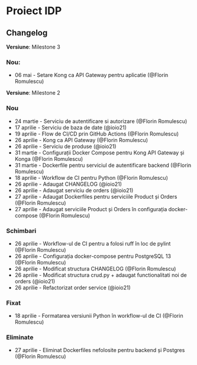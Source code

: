 # Proiect IDP

## Changelog

**Versiune**: Milestone 3

### Nou:
- 06 mai - Setare Kong ca API Gateway pentru aplicatie (@Florin Romulescu)

**Versiune**: Milestone 2

### Nou
- 24 martie - Serviciu de autentificare si autorizare (@Florin Romulescu)
- 17 aprilie - Serviciu de baza de date (@ioio21)
- 19 aprilie - Flow de CI/CD prin GitHub Actions (@Florin Romulescu)
- 26 aprilie - Kong ca API Gateway (@Florin Romulescu)
- 26 aprilie - Serviciu de produse (@ioio21)
- 31 martie - Configurații Docker Compose pentru Kong API Gateway și Konga (@Florin Romulescu)
- 31 martie - Dockerfile pentru serviciul de autentificare backend (@Florin Romulescu)
- 18 aprilie - Workflow de CI pentru Python (@Florin Romulescu)
- 26 aprilie - Adaugat CHANGELOG (@ioio21)
- 26 aprilie - Adaugat serviciu de orders (@ioio21)
- 27 aprilie - Adaugat Dockerfiles pentru serviciile Product și Orders (@Florin Romulescu)
- 27 aprilie - Adaugat serviciile Product și Orders în configurația docker-compose (@Florin Romulescu)



### Schimbari
- 26 aprilie - Workflow-ul de CI pentru a folosi ruff în loc de pylint (@Florin Romulescu)
- 26 aprilie - Configurația docker-compose pentru PostgreSQL 13 (@Florin Romulescu)
- 26 aprilie - Modificat structura CHANGELOG (@Florin Romulescu)
- 26 aprilie - Modificat structura crud.py + adaugat functionalitati noi de orders (@ioio21)
- 26 aprilie - Refactorizat order service (@ioio21)

### Fixat
- 18 aprilie - Formatarea versiunii Python în workflow-ul de CI (@Florin Romulescu)

### Eliminate
- 27 aprilie - Eliminat Dockerfiles nefolosite pentru backend și Postgres (@Florin Romulescu)